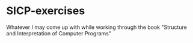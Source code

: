 # SICP-exercises
Whatever I may come up with while working through the book "Structure and Interpretation of Computer Programs"

